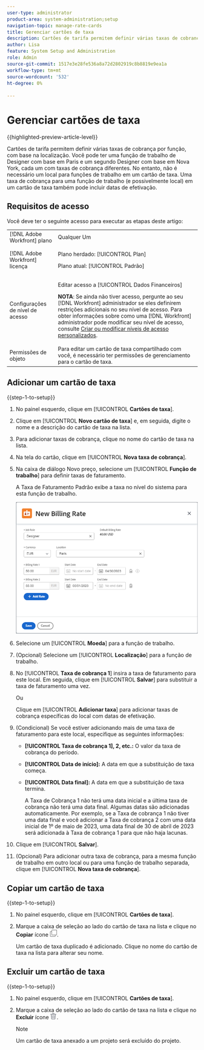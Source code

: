 ```yaml
---
user-type: administrator
product-area: system-administration;setup
navigation-topic: manage-rate-cards
title: Gerenciar cartões de taxa
description: Cartões de tarifa permitem definir várias taxas de cobrança por função, com base na localização.
author: Lisa
feature: System Setup and Administration
role: Admin
source-git-commit: 1517e3e28fe536a8a72d2802919c8b8819e9ea1a
workflow-type: tm+mt
source-wordcount: '532'
ht-degree: 0%

---
```


# Gerenciar cartões de taxa

{{highlighted-preview-article-level}}

Cartões de tarifa permitem definir várias taxas de cobrança por função, com base na localização. Você pode ter uma função de trabalho de Designer com base em Paris e um segundo Designer com base em Nova York, cada um com taxas de cobrança diferentes. No entanto, não é necessário um local para funções de trabalho em um cartão de taxa. Uma taxa de cobrança para uma função de trabalho (e possivelmente local) em um cartão de taxa também pode incluir datas de efetivação.

## Requisitos de acesso

Você deve ter o seguinte acesso para executar as etapas deste artigo:

<table style="table-layout:auto"> 
 <col> 
 <col> 
 <tbody> 
  <tr> 
   <td role="rowheader">[!DNL Adobe Workfront] plano</td> 
   <td>Qualquer Um</td> 
  </tr> 
  <tr> 
   <td role="rowheader">[!DNL Adobe Workfront] licença</td> 
   <td><p>Plano herdado: [!UICONTROL Plan]</p>
       <p>Plano atual: [!UICONTROL Padrão]</p></td> 
  </tr> 
  <tr> 
   <td role="rowheader">Configurações de nível de acesso</td> 
   <td> <p>Editar acesso a [!UICONTROL Dados Financeiros]</p> <p><b>NOTA</b>: Se ainda não tiver acesso, pergunte ao seu [!DNL Workfront] administrador se eles definirem restrições adicionais no seu nível de acesso. Para obter informações sobre como uma [!DNL Workfront] administrador pode modificar seu nível de acesso, consulte <a href="../../../administration-and-setup/add-users/configure-and-grant-access/create-modify-access-levels.md" class="MCXref xref">Criar ou modificar níveis de acesso personalizados</a>.</p> </td> 
  </tr> 
  <tr> 
   <td role="rowheader">Permissões de objeto</td> 
   <td>Para editar um cartão de taxa compartilhado com você, é necessário ter permissões de gerenciamento para o cartão de taxa.</td> 
  </tr> 
 </tbody> 
</table>

## Adicionar um cartão de taxa

{{step-1-to-setup}}

1. No painel esquerdo, clique em [!UICONTROL **Cartões de taxa**].
1. Clique em [!UICONTROL **Novo cartão de taxa**] e, em seguida, digite o nome e a descrição do cartão de taxa na lista.
1. Para adicionar taxas de cobrança, clique no nome do cartão de taxa na lista.
1. Na tela do cartão, clique em [!UICONTROL **Nova taxa de cobrança**].
1. Na caixa de diálogo Novo preço, selecione um [!UICONTROL **Função de trabalho**] para definir taxas de faturamento.

   A Taxa de Faturamento Padrão exibe a taxa no nível do sistema para esta função de trabalho.

   ![Caixa de diálogo Nova taxa de cobrança](assets/location-rate-for-rate-card.png)

1. Selecione um [!UICONTROL **Moeda**] para a função de trabalho.
1. (Opcional) Selecione um [!UICONTROL **Localização**] para a função de trabalho.
1. No [!UICONTROL **Taxa de cobrança 1**] insira a taxa de faturamento para este local. Em seguida, clique em [!UICONTROL **Salvar**] para substituir a taxa de faturamento uma vez.

   Ou

   Clique em [!UICONTROL **Adicionar taxa**] para adicionar taxas de cobrança específicas do local com datas de efetivação.

1. (Condicional) Se você estiver adicionando mais de uma taxa de faturamento para este local, especifique as seguintes informações:

   * **[!UICONTROL Taxa de cobrança 1], 2, etc.:** O valor da taxa de cobrança do período.
   * **[!UICONTROL Data de início]:** A data em que a substituição de taxa começa.
   * **[!UICONTROL Data final]:** A data em que a substituição de taxa termina.

     A Taxa de Cobrança 1 não terá uma data inicial e a última taxa de cobrança não terá uma data final. Algumas datas são adicionadas automaticamente. Por exemplo, se a Taxa de cobrança 1 não tiver uma data final e você adicionar a Taxa de cobrança 2 com uma data inicial de 1º de maio de 2023, uma data final de 30 de abril de 2023 será adicionada à Taxa de cobrança 1 para que não haja lacunas.

1. Clique em [!UICONTROL **Salvar**].
1. (Opcional) Para adicionar outra taxa de cobrança, para a mesma função de trabalho em outro local ou para uma função de trabalho separada, clique em [!UICONTROL **Nova taxa de cobrança**].

## Copiar um cartão de taxa

{{step-1-to-setup}}

1. No painel esquerdo, clique em [!UICONTROL **Cartões de taxa**].
1. Marque a caixa de seleção ao lado do cartão de taxa na lista e clique no **Copiar** ícone ![Ícone Copiar](assets/copy-icon.png).

   Um cartão de taxa duplicado é adicionado. Clique no nome do cartão de taxa na lista para alterar seu nome.

## Excluir um cartão de taxa

{{step-1-to-setup}}

1. No painel esquerdo, clique em [!UICONTROL **Cartões de taxa**].
1. Marque a caixa de seleção ao lado do cartão de taxa na lista e clique no **Excluir** ícone ![Ícone Excluir](assets/delete.png).

   >[!NOTE]
   >
   >Um cartão de taxa anexado a um projeto será excluído do projeto.
